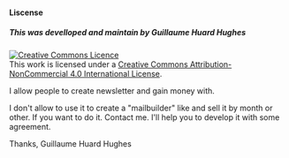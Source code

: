 #### Liscense
##### This was develloped and maintain by Guillaume Huard Hughes
<a rel="license" href="http://creativecommons.org/licenses/by-nc/4.0/"><img alt="Creative Commons Licence" style="border-width:0" src="https://i.creativecommons.org/l/by-nc/4.0/88x31.png" /></a><br />This work is licensed under a <a rel="license" href="http://creativecommons.org/licenses/by-nc/4.0/">Creative Commons Attribution-NonCommercial 4.0 International License</a>.
<p>I allow people to create newsletter and gain money with.</p>

<p>I don't allow to use it to create a "mailbuilder" like and sell it by month or other.
If you want to do it. Contact me. I'll help you to develop it with some agreement.</p>

Thanks,
Guillaume Huard Hughes